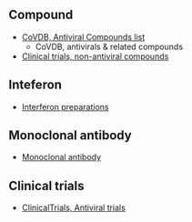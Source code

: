 ## Compound

- [CoVDB, Antiviral Compounds list](https://docs.google.com/spreadsheets/d/1eCtHcU7GNZHJu4lBADKjzRcYG59EjfCrutLVi3Lq2YA/edit?usp=sharing)
    - CoVDB, antivirals & related compounds
- [Clinical trials, non-antiviral compounds](https://docs.google.com/spreadsheets/d/1c9wW5iFfPcA92YzuhzpM_CW7NzhrxJLzq1PaP1lshpo/edit?usp=sharing)

## Inteferon

- [Interferon preparations](https://docs.google.com/spreadsheets/d/1FO0-SVBNMaq2o6x0hQRKMLfiJ0pPiT65vB91HixOPns/edit#gid=602678947)

## Monoclonal antibody

- [Monoclonal antibody](https://docs.google.com/spreadsheets/d/1BHBg6G1gEiJ66cUzq-gs0e71IOkTPnX_DV-7UdPDqKY/edit#gid=0)

## Clinical trials

- [ClinicalTrials, Antiviral trials](https://docs.google.com/spreadsheets/d/1MRPF8xJ_UjSqbICfLRDY6UdbscmnS4g6lUcPpoaZe6Y/edit?usp=sharing)

<!--stackedit_data:
eyJoaXN0b3J5IjpbLTQyMjAzNDU1Ml19
-->
